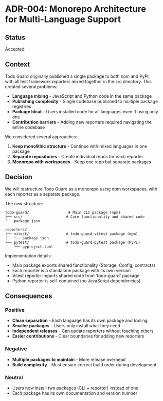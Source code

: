 # ADR-004: Monorepo Architecture for Multi-Language Support

## Status

Accepted

## Context

Todo Guard originally published a single package to both npm and PyPI, with all test framework reporters mixed together in the src directory. This created several problems:

- **Language mixing** - JavaScript and Python code in the same package
- **Publishing complexity** - Single codebase published to multiple package registries
- **Package bloat** - Users installed code for all languages even if using only one
- **Contribution barriers** - Adding new reporters required navigating the entire codebase

We considered several approaches:

1. **Keep monolithic structure** - Continue with mixed languages in one package
2. **Separate repositories** - Create individual repos for each reporter
3. **Monorepo with workspaces** - Keep one repo but separate packages

## Decision

We will restructure Todo Guard as a monorepo using npm workspaces, with each reporter as a separate package.

The new structure:

```
todo-guard/                  # Main CLI package (npm)
├── src/                    # Core functionality and shared code
└── package.json

reporters/
├── vitest/                 # todo-guard-vitest package (npm)
│   └── package.json
└── pytest/                 # todo-guard-pytest package (PyPI)
    └── pyproject.toml
```

Implementation details:

- Main package exports shared functionality (Storage, Config, contracts)
- Each reporter is a standalone package with its own version
- Vitest reporter imports shared code from 'todo-guard' package
- Python reporter is self-contained (no JavaScript dependencies)

## Consequences

### Positive

- **Clean separation** - Each language has its own package and tooling
- **Smaller packages** - Users only install what they need
- **Independent releases** - Can update reporters without touching others
- **Easier contributions** - Clear boundaries for adding new reporters

### Negative

- **Multiple packages to maintain** - More release overhead
- **Build complexity** - Must ensure correct build order during development

### Neutral

- Users now install two packages (CLI + reporter) instead of one
- Each package has its own documentation and version number
